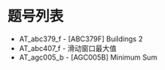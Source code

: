 # 题号列表

- AT_abc379_f - [ABC379F] Buildings 2
- AT_abc407_f - 滑动窗口最大值
- AT_agc005_b - [AGC005B] Minimum Sum
